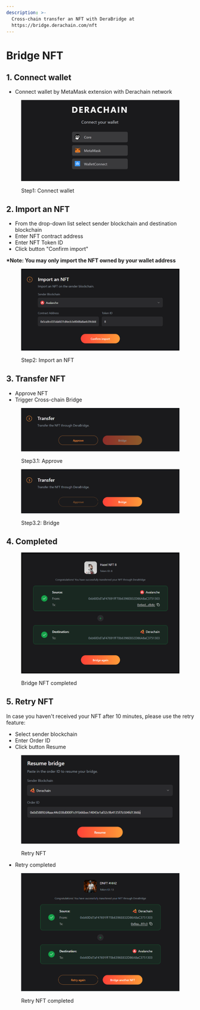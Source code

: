 ```yaml
---
description: >-
  Cross-chain transfer an NFT with DeraBridge at
  https://bridge.derachain.com/nft
---
```


# Bridge NFT

## 1. **Connect wallet**

* Connect wallet by MetaMask extension with Derachain network

<figure><img src="../.gitbook/assets/image (9).png" alt=""><figcaption><p>Step1: Connect wallet</p></figcaption></figure>

## **2. Import an NFT**

* From the drop-down list select sender blockchain and destination blockchain
* Enter NFT contract address
* Enter NFT Token ID&#x20;
* Click button "Confirm import"

**\*Note: You may only import the NFT owned by your wallet address**

<figure><img src="../.gitbook/assets/image (10).png" alt=""><figcaption><p>Step2: Import an NFT</p></figcaption></figure>

## **3. Transfer NFT**

* Approve NFT
* Trigger Cross-chain Bridge

<figure><img src="../.gitbook/assets/image (11).png" alt=""><figcaption><p>Step3.1: Approve</p></figcaption></figure>

<figure><img src="../.gitbook/assets/image (12).png" alt=""><figcaption><p>Step3.2: Bridge</p></figcaption></figure>

## **4. Completed**

<figure><img src="../.gitbook/assets/image (13).png" alt=""><figcaption><p>Bridge NFT completed</p></figcaption></figure>

## **5. Retry NFT**

In case you haven't received your NFT after 10 minutes, please use the retry feature:

* Select sender blockchain
* Enter Order ID
* Click button Resume

<figure><img src="../.gitbook/assets/image (6).png" alt=""><figcaption><p>Retry NFT</p></figcaption></figure>

* Retry completed

<figure><img src="../.gitbook/assets/image (7).png" alt=""><figcaption><p>Retry NFT completed</p></figcaption></figure>

